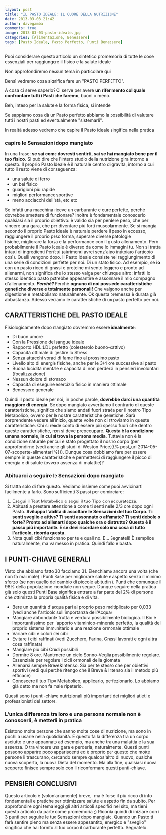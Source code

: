 ```yaml
---
layout: post
title: "IL PASTO IDEALE: IL CUORE DELLA NUTRIZIONE"
date: 2013-03-03 21:42
author: davegamba
comments: true
image: 2013-03-03-pasto-ideale.jpg
categories: [Alimentazione, Benessere]
tags: [Pasto Ideale, Pasto Perfetto, Punti Benessere]
---
```

Puoi considerare questo articolo un sintetico promemoria di tutte le cose essenziali per raggiungere il fisico e la salute ideale.

Non approfondiremo nessun tema in particolare qui.

Bensì vedremo cosa significa fare un "PASTO PERFETTO".

A cosa ci serve saperlo? Ci serve per avere **un riferimento col quale confrontare tutti i Pasti che faremo**, buoni o meno.

Beh, inteso per la salute e la forma fisica, si intende.

Se sappiamo cosa dà un Pasto perfetto abbiamo la possibilità di valutare tutti i nostri pasti ed eventualmente "sistemarli".

In realtà adesso vedremo che capire il Pasto ideale singifica nella pratica

### capire le Sensazioni dopo mangiato

In una frase: **se sai come dovresti sentirti, sai se hai mangiato bene per il tuo fisico**.
Si può dire che l'intero studio della nutrizione gira intorno a questo. Il proprio Pasto Ideale è il naturale centro di gravità, intorno a cui tutto il resto viene di conseguenza:
- una salute di ferro
- un bel fisico
- guarigioni più rapide
- migliori performance sportive
- meno acciacchi dell'età, etc etc

Se infatti una macchina riceve un carburante e cure perfette, perché dovrebbe smettere di funzionare? Inoltre è fondamentale conoscerlo qualsiasi sia il proprio obiettivo: è valido sia per perdere peso, che per vincere una gara, che per diventare più forti muscolarmente. Se si mangia secondo il proprio Pasto Ideale è naturale perdere il peso in eccesso, raggiungere il proprio peso forma, superare diverse patologie fisiche, migliorare la forza e la performance con il giusto allenamento. Però probabilmente il Pasto Ideale è diverso da come lo immagini tu.
Non si tratta infatti di Ingredienti Perfetti (altrimenti avrei senz'altro intitolato l'articolo così). Quelli vengono dopo. Il Pasto Ideale consiste nel raggiungimento di una serie di condizioni perfette per noi. Di un stato fisico. Ad esempio, se **io** con un pasto ricco di grassi e proteine mi sento leggero e pronto ad allenarmi, non significa che lo stesso valga per chiunque altro: infatti lo stesso identico pasto potrebbe appesantire e assonnare il mio compagno d'allenamento.
**_Perchè?_** Perchè **ognuno di noi possiede caratteristiche genetiche diverse e totalmente personali!**
Che valgono anche per digestione e metabolismo naturalmente. Ok questa premessa è durata già abbastanza. Adesso vediamo le caratteristiche di un pasto perfetto per noi.

CARATTERISTICHE DEL PASTO IDEALE
--------------------------------

Fisiologicamente dopo mangiato dovremmo essere **idealmente**:

- Di buon umore
- Con la Pressione del sangue ideale
- Rapporto HDL:LDL perfetto (colesterolo buono-cattivo)
- Capacità ottimale di gestire lo Stress
- Senza attacchi voraci di fame fino al prossimo pasto
- Livello alto di energie fisiche, anche per le 3/4 ore successive al pasto
- Buona lucidità mentale e capacità di non perdersi in pensieri involontari (focalizzazione)
- Nessun dolore di stomaco
- Capacità di eseguire esercizio fisico in maniera ottimale
- Benessere generale

Quindi il pasto ideale per noi, in poche parole, **dovrebbe darci una quantità maggiore di energia**. Se dopo mangiato avvertiamo il contrario di queste caratteristiche, significa che siamo andati fuori strada per il nostro Tipo Metapolico, ovvero per le nostre caratteristiche genetiche. Sarà sorprendente vedere all'inizio, quante volte non ci ritroviamo in queste caratteristiche. Chi si rende conto di essere più spesso fuori che dentro queste caratteristiche, non si deve preoccupare. **Questa è la condizione umana normale, in cui si trova la persona media**. Tuttavia non è la condizione naturale per cui è stato progettato il nostro corpo (per approfondirne [vedi anche gli studi di Weston Price]({% post_url 2014-05-07-scoperte-alimentari %})). Dunque cosa dobbiamo fare per essere sempre in queste caratteristiche e permetterci di raggiungere il picco di energia e di salute (ovvero assenza di malattie)?

### Abituarci a seguire le Sensazioni dopo mangiato

Si tratta solo di fare questo. Vediamo insieme come puoi avvicinarti facilmente a farlo. Sono sufficienti 3 passi per cominciare:

1. Esegui il Test Metabolico e segui il tuo Tipo con accuratezza.
2. Abituati a prestare attenzione a come ti senti nelle 2/3 ore dopo ogni Pasto. **Sviluppa l'abilità di ascoltare le Sensazioni del tuo Corpo. Ti senti sveglio e attivo? Ti senti assonnato o affamato? Ti senti debole o forte? Pronto ad allenarti dopo qualche ora o distrutto? Questo è il passo più importante. E se devi ricordare solo una cosa di tutto l'articolo, ricorda questa.**
3. Nota quali cibi funzionano per te e quali no. E... Segnateli! È semplice naturalmente, ma va messo in pratica. Quindi fallo e basta.

I PUNTI-CHIAVE GENERALI
-----------------------

Visto che abbiamo fatto 30 facciamo 31. Elenchiamo ancora una volta (che non fa mai male) i Punti Base per migliorare salute e aspetto senza il minimo sforzo (se non quello del cambio di piccole abitudini). Punti che comunque il 98% della popolazione mondiale non segue. Dunque seguire nella pratica già solo questi Punti Base significa entrare a far parte del 2% di persone che ottimizza la propria qualità fisica e di vita.

- Bere un quantità d'acqua pari al proprio peso moltiplicato per 0,033 (vedi anche l'articolo sull'importanza dell'Acqua)
- Mangiare abbondante frutta e verdura possibilmente biologica. Il Bio è importantissimo per l'apporto vitaminico-minerale perfetto, la qualità del proprio sistema immunitario e una reazione ormonale ottimale
- Variare cibi e colori dei cibi
- Evitare i cibi raffinati (vedi Zucchero, Farina, Grassi lavorati e ogni altra cosa raffinata)
- Mangiare piu cibi Crudi possibili
- Dormire 8 ore. Mantenere un ciclo Sonno-Veglia possibilmente regolare. Essenziale per regolare i cicli ormonali della giornata
- Allenarsi sempre Breve&Intenso. Sia per te stesso che per obiettivi sportivi (vedi qui perché ritengo che il Breve & Intenso sia il metodo più efficace)
- Conoscere il tuo Tipo Metabolico, applicarlo, perfezionarlo. Lo abbiamo già detto ma non fa male ripeterlo.

Questi sono i punti-chiave nutrizionali più importanti dei migliori atleti e professionisti del settore.

### L'unica differenza tra loro e una persona normale non è conoscerli, è metterli in pratica

Esistono molte persone che sanno molte cose di nutrizione, ma sono in pochi a usarle nella quotidianità. E questo fa la differenza tra un corpo asciutto e uno appannato ad esempio, ma anche tra una malattia e la sua assenza. O tra vincere una gara e perderla, naturalmente. Questi punti possono apparire poco appariscenti ed è proprio per questo che molte persone li trascurano, cercando sempre qualcos'altro di nuovo, qualche nuova scoperta, la nuova Dieta del momento. Ma alla fine, qualsiasi nuova scoperte finisce sempre solo con il riconfermare questi punti-chiave.

PENSIERI CONCLUSIVI
-------------------

Questo articolo è (volontariamente) breve,  ma è forse il più ricco di info fondamentali e pratiche per ottimizzare salute e aspetto fin da subito. Per approfondire ogni tema leggi gli altri articoli specifici nel sito, ma tieni questo articolo da parte come promemoria ;) Ricorda quindi di iniziare con i 3 punti per seguire le tue Sensazioni dopo mangiato. Quando un Pasto ti farà sentire pieno ma senza essere appesantito, energico e "sveglio" singifica che hai fornito al tuo corpo il carburante perfetto. Segnatelo.

